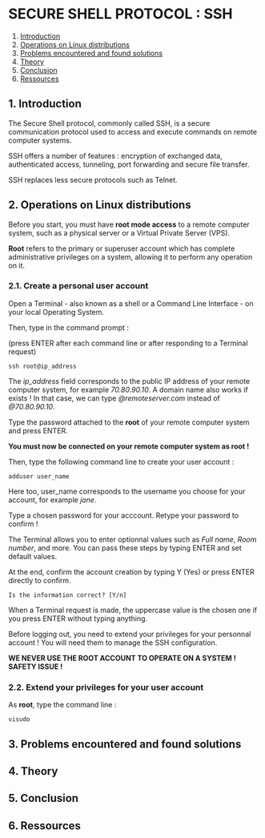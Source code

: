 # SECURE SHELL PROTOCOL : SSH

1. [Introduction](#1-introduction)
2. [Operations on Linux distributions](#2-Operations-on-Linux-distributions)
4. [Problems encountered and found solutions](#3-problems-encountered-and-found-solutions)
5. [Theory](#4-theory)
6. [Conclusion](#5-conclusion)
7. [Ressources](#6-ressources)

## 1. Introduction
The Secure Shell protocol, commonly called SSH, is a secure communication protocol used to access and execute commands on remote computer systems.

SSH offers a number of features : encryption of exchanged data, authenticated access, tunneling, port forwarding and secure file transfer.

SSH replaces less secure protocols such as Telnet.

## 2. Operations on Linux distributions
Before you start, you must have **root mode access** to a remote computer system, such as a physical server or a Virtual Private Server (VPS).

**Root** refers to the primary or superuser account which has complete administrative privileges on a system, allowing it to perform any operation on it.

### 2.1. Create a personal user account
Open a Terminal - also known as a shell or a Command Line Interface - on your local Operating System.

Then, type in the command prompt :

(press ENTER after each command line or after responding to a Terminal request)
```
ssh root@ip_address
```
The *ip_address* field corresponds to the public IP address of your remote computer system, for example *70.80.90.10*. A domain name also works if exists ! In that case, we can type *@remoteserver.com* instead of *@70.80.90.10*.

Type the password attached to the **root** of your remote computer system and press ENTER.

**You must now be connected on your remote computer system as root !**

Then, type the following command line to create your user account :
```
adduser user_name
```
Here too, user_name corresponds to the username you choose for your account, for example *jane*.

Type a chosen password for your acccount. Retype your password to confirm !

The Terminal allows you to enter optionnal values such as *Full name*, *Room number*, and more. You can pass these steps by typing ENTER and set default values.

At the end, confirm the account creation by typing Y (Yes) or press ENTER directly to confirm.
```
Is the information correct? [Y/n] 
```
When a Terminal request is made, the uppercase value is the chosen one if you press ENTER without typing anything.

Before logging out, you need to extend your privileges for your personnal account ! You will need them to manage the SSH configuration.

**WE NEVER USE THE ROOT ACCOUNT TO OPERATE ON A SYSTEM ! SAFETY ISSUE !**

### 2.2. Extend your privileges for your user account
As **root**, type the command line :
```
visudo
```





## 3. Problems encountered and found solutions

## 4. Theory

## 5. Conclusion

## 6. Ressources


